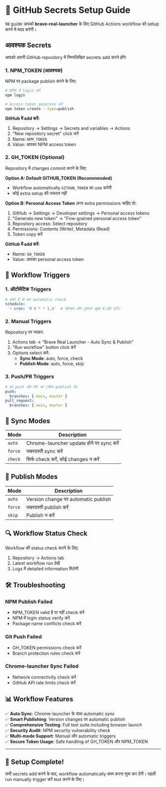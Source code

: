 # 🔐 GitHub Secrets Setup Guide

यह guide आपको **brave-real-launcher** के लिए GitHub Actions workflow को setup करने में मदद करेगी।

## आवश्यक Secrets

आपको अपनी GitHub repository में निम्नलिखित secrets add करने होंगे:

### 1. NPM_TOKEN (आवश्यक)
NPM पर package publish करने के लिए:

```bash
# NPM में login करें
npm login

# Access token generate करें
npm token create --type=publish
```

**GitHub में add करें:**
1. Repository → Settings → Secrets and variables → Actions
2. "New repository secret" click करें
3. Name: `NPM_TOKEN`
4. Value: आपका NPM access token

### 2. GH_TOKEN (Optional)
Repository में changes commit करने के लिए:

**Option A: Default GITHUB_TOKEN (Recommended)**
- Workflow automatically `GITHUB_TOKEN` का use करेगी
- कोई extra setup की जरूरत नहीं

**Option B: Personal Access Token**
अगर extra permissions चाहिए तो:

1. GitHub → Settings → Developer settings → Personal access tokens
2. "Generate new token" → "Fine-grained personal access token"
3. Repository access: Select repository
4. Permissions: Contents (Write), Metadata (Read)
5. Token copy करें

**GitHub में add करें:**
- Name: `GH_TOKEN`
- Value: आपका personal access token

## 🚀 Workflow Triggers

### 1. ऑटोमेटिक Triggers
```yaml
# हफ्ते में दो बार automatic check
schedule:
  - cron: '0 6 * * 1,4'  # सोमवार और गुरुवार सुबह 6:00 UTC
```

### 2. Manual Triggers
Repository पर जाकर:
1. Actions tab → "Brave Real Launcher - Auto Sync & Publish"
2. "Run workflow" button click करें
3. Options select करें:
   - **Sync Mode**: auto, force, check
   - **Publish Mode**: auto, force, skip

### 3. Push/PR Triggers
```yaml
# हर push और PR पर (बिना publish के)
push:
  branches: [ main, master ]
pull_request:
  branches: [ main, master ]
```

## 🔄 Sync Modes

| Mode | Description |
|------|-------------|
| `auto` | Chrome-launcher update होने पर sync करें |
| `force` | जबरदस्ती sync करें |
| `check` | सिर्फ check करें, कोई changes न करें |

## 🚀 Publish Modes

| Mode | Description |
|------|-------------|
| `auto` | Version change पर automatic publish |
| `force` | जबरदस्ती publish करें |
| `skip` | Publish न करें |

## 🔍 Workflow Status Check

Workflow की status check करने के लिए:

1. Repository → Actions tab
2. Latest workflow run देखें
3. Logs में detailed information मिलेगी

## 🛠️ Troubleshooting

### NPM Publish Failed
- NPM_TOKEN valid है या नहीं check करें
- NPM में login status verify करें
- Package name conflicts check करें

### Git Push Failed
- GH_TOKEN permissions check करें
- Branch protection rules check करें

### Chrome-launcher Sync Failed
- Network connectivity check करें
- GitHub API rate limits check करें

## 📊 Workflow Features

✅ **Auto Sync**: Chrome-launcher के साथ automatic sync  
✅ **Smart Publishing**: Version changes पर automatic publish  
✅ **Comprehensive Testing**: Full test suite including browser launch  
✅ **Security Audit**: NPM security vulnerability check  
✅ **Multi-mode Support**: Manual और automatic triggers  
✅ **Secure Token Usage**: Safe handling of GH_TOKEN और NPM_TOKEN  

---

## 🎉 Setup Complete!

सभी secrets add करने के बाद, workflow automatically काम करना शुरू कर देगी। पहली run manually trigger करें test करने के लिए।